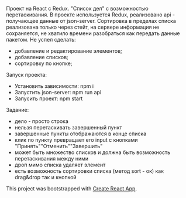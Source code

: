 Проект на React с Redux. "Список дел" c возможностью перетаскивания.
В проекте используется Redux, реализовано api - получающее данные от json-server.
Сортировка в пределах списка реализована только через стейт, на сервере информация не сохраняется, не хватило времени разобраться как передать данные пакетом.
Не успел сделать: 
- добавление и редактирование элементов;
- добавление списков;
- сортировку по кнопке;

Запуск проекта:

- Установить зависимости: npm i
- Запустить json-server: npm run api
- Запусить проект: npm start

Задание: 
- дело - просто строка
- нельзя перетаскивать завершенный пункт
- завершенные пункты отображаются в конце списка
- клик по пункту превращает его input с кнопками "Принять"\"Отменить"\"Завершить"
- может быть множество списков и должна быть возможность перетаскивания между ними
- дроп мимо списка удаляет элемент
- есть возможность сортировки списка (метод sort - ок) как drag&drop так и кнопкой

This project was bootstrapped with [Create React App](https://github.com/facebook/create-react-app).

